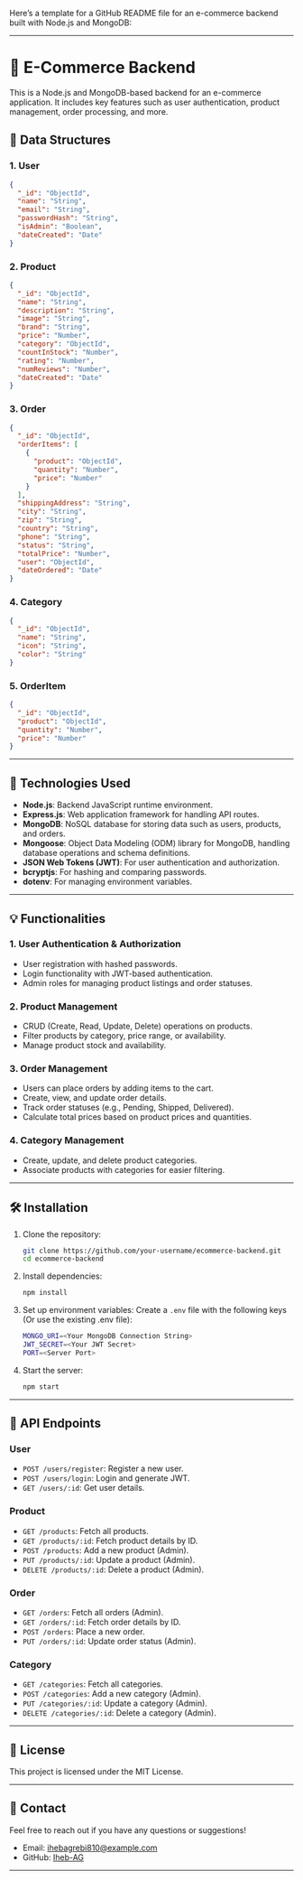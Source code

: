 Here’s a template for a GitHub README file for an e-commerce backend built with Node.js and MongoDB:

---

# 🛒 E-Commerce Backend

This is a Node.js and MongoDB-based backend for an e-commerce application. It includes key features such as user authentication, product management, order processing, and more.

## 📁 Data Structures

### 1. **User**
   ```json
   {
     "_id": "ObjectId",
     "name": "String",
     "email": "String",
     "passwordHash": "String",
     "isAdmin": "Boolean",
     "dateCreated": "Date"
   }
   ```

### 2. **Product**
   ```json
   {
     "_id": "ObjectId",
     "name": "String",
     "description": "String",
     "image": "String",
     "brand": "String",
     "price": "Number",
     "category": "ObjectId",
     "countInStock": "Number",
     "rating": "Number",
     "numReviews": "Number",
     "dateCreated": "Date"
   }
   ```

### 3. **Order**
   ```json
   {
     "_id": "ObjectId",
     "orderItems": [
       {
         "product": "ObjectId",
         "quantity": "Number",
         "price": "Number"
       }
     ],
     "shippingAddress": "String",
     "city": "String",
     "zip": "String",
     "country": "String",
     "phone": "String",
     "status": "String",
     "totalPrice": "Number",
     "user": "ObjectId",
     "dateOrdered": "Date"
   }
   ```

### 4. **Category**
   ```json
   {
     "_id": "ObjectId",
     "name": "String",
     "icon": "String",
     "color": "String"
   }
   ```

### 5. **OrderItem**
   ```json
   {
     "_id": "ObjectId",
     "product": "ObjectId",
     "quantity": "Number",
     "price": "Number"
   }
   ```

---

## 🚀 Technologies Used

- **Node.js**: Backend JavaScript runtime environment.
- **Express.js**: Web application framework for handling API routes.
- **MongoDB**: NoSQL database for storing data such as users, products, and orders.
- **Mongoose**: Object Data Modeling (ODM) library for MongoDB, handling database operations and schema definitions.
- **JSON Web Tokens (JWT)**: For user authentication and authorization.
- **bcryptjs**: For hashing and comparing passwords.
- **dotenv**: For managing environment variables.

---

## 💡 Functionalities

### 1. **User Authentication & Authorization**
   - User registration with hashed passwords.
   - Login functionality with JWT-based authentication.
   - Admin roles for managing product listings and order statuses.

### 2. **Product Management**
   - CRUD (Create, Read, Update, Delete) operations on products.
   - Filter products by category, price range, or availability.
   - Manage product stock and availability.

### 3. **Order Management**
   - Users can place orders by adding items to the cart.
   - Create, view, and update order details.
   - Track order statuses (e.g., Pending, Shipped, Delivered).
   - Calculate total prices based on product prices and quantities.

### 4. **Category Management**
   - Create, update, and delete product categories.
   - Associate products with categories for easier filtering.

---

## 🛠 Installation

1. Clone the repository:
   ```bash
   git clone https://github.com/your-username/ecommerce-backend.git
   cd ecommerce-backend
   ```

2. Install dependencies:
   ```bash
   npm install
   ```

3. Set up environment variables:
   Create a `.env` file with the following keys (Or use the existing .env file):
   ```bash
   MONGO_URI=<Your MongoDB Connection String>
   JWT_SECRET=<Your JWT Secret>
   PORT=<Server Port>
   ```

4. Start the server:
   ```bash
   npm start
   ```

---

## 📜 API Endpoints

### User
- `POST /users/register`: Register a new user.
- `POST /users/login`: Login and generate JWT.
- `GET /users/:id`: Get user details.

### Product
- `GET /products`: Fetch all products.
- `GET /products/:id`: Fetch product details by ID.
- `POST /products`: Add a new product (Admin).
- `PUT /products/:id`: Update a product (Admin).
- `DELETE /products/:id`: Delete a product (Admin).

### Order
- `GET /orders`: Fetch all orders (Admin).
- `GET /orders/:id`: Fetch order details by ID.
- `POST /orders`: Place a new order.
- `PUT /orders/:id`: Update order status (Admin).

### Category
- `GET /categories`: Fetch all categories.
- `POST /categories`: Add a new category (Admin).
- `PUT /categories/:id`: Update a category (Admin).
- `DELETE /categories/:id`: Delete a category (Admin).

---

## 🛑 License

This project is licensed under the MIT License.

---

## 📧 Contact

Feel free to reach out if you have any questions or suggestions!

- Email: ihebagrebi810@example.com
- GitHub: [Iheb-AG](https://github.com/Iheb-AG)

---
